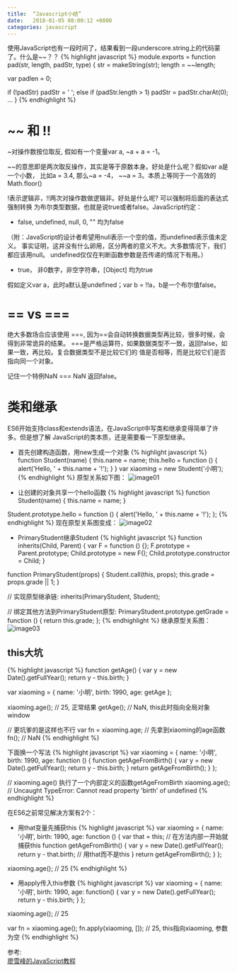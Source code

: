```yaml
---
title:  “Javascript小结”
date:   2018-01-05 08:00:12 +0800
categories: javascript
---
```


使用JavaScript也有一段时间了，结果看到一段underscore.string上的代码蒙了。什么是~~？？
{% highlight javascript %}
module.exports = function pad(str, length, padStr, type) {
  str = makeString(str);
  length = ~~length;

  var padlen = 0;

  if (!padStr)
    padStr = ' ';
  else if (padStr.length > 1)
    padStr = padStr.charAt(0);
  ...
}
{% endhighlight %}


# ~~ 和 !!
~对操作数按位取反, 假如有一个变量var a, ~a + a = -1。

~~的意思即是两次取反操作，其实是等于原数本身。好处是什么呢？假如var a是一个小数，
比如a = 3.4, 那么~a = -4， ~~a = 3。本质上等同于一个高效的Math.floor()

!表示逻辑非，!!两次对操作数做逻辑非。好处是什么呢? 可以强制将后面的表达式强制转换
为布尔类型数据，也就是说true或者false。JavaScript约定：
* false, undefined, null, 0, "" 均为false

（附：JavaScript的设计者希望用null表示一个空的值，而undefined表示值未定义。
事实证明，这并没有什么卵用，区分两者的意义不大。大多数情况下，我们都应该用null。
undefined仅仅在判断函数参数是否传递的情况下有用。）
* true， 非0数字，非空字符串，[Object] 均为true

假如定义var a，此时a默认是undefined；var b = !!a，b是一个布尔值false。

# == vs ===
绝大多数场合应该使用 ===, 因为==会自动转换数据类型再比较，很多时候，会得到非常诡异的结果。
===是严格运算符，如果数据类型不一致，返回false，如果一致，再比较。复合数据类型不是比较它们的
值是否相等，而是比较它们是否指向同一个对象。

记住一个特例NaN === NaN 返回false。

# 类和继承
ES6开始支持class和extends语法，在JavaScript中写类和继承变得简单了许多。但是想了解
JavaScript的类本质，还是需要看一下原型继承。

* 首先创建构造函数，用new生成一个对象
{% highlight javascript %}
function Student(name) {
    this.name = name;
    this.hello = function () {
        alert('Hello, ' + this.name + '!');
    }
}
var xiaoming = new Student('小明');
{% endhighlight %}
原型关系如下图：
![image01]({{site.baseurl}}/image/js-prototype.png)

* 让创建的对象共享一个hello函数
{% highlight javascript %}
function Student(name) {
    this.name = name;
}

Student.prototype.hello = function () {
    alert('Hello, ' + this.name + '!');
};
{% endhighlight %}
现在原型关系图变成：
![image02]({{site.baseurl}}/image/js-common-hello.png)

* PrimaryStudent继承Student
{% highlight javascript %}
function inherits(Child, Parent) {
    var F = function () {};
    F.prototype = Parent.prototype;
    Child.prototype = new F();
    Child.prototype.constructor = Child;
}

function PrimaryStudent(props) {
    Student.call(this, props);
    this.grade = props.grade || 1;
}

// 实现原型继承链:
inherits(PrimaryStudent, Student);

// 绑定其他方法到PrimaryStudent原型:
PrimaryStudent.prototype.getGrade = function () {
    return this.grade;
};
{% endhighlight %}
继承原型关系图：
![image03]({{site.baseurl}}/image/js-inherits.png)

## this大坑
{% highlight javascript %}
function getAge() {
    var y = new Date().getFullYear();
    return y - this.birth;
}

var xiaoming = {
    name: '小明',
    birth: 1990,
    age: getAge
};

xiaoming.age(); // 25, 正常结果
getAge(); // NaN, this此时指向全局对象window

// 更坑爹的是这样也不行
var fn = xiaoming.age; // 先拿到xiaoming的age函数
fn(); // NaN
{% endhighlight %}

下面换一个写法
{% highlight javascript %}
var xiaoming = {
    name: '小明',
    birth: 1990,
    age: function () {
        function getAgeFromBirth() {
            var y = new Date().getFullYear();
            return y - this.birth;
        }
        return getAgeFromBirth();
    }
};

// xiaoming.age() 执行了一个内部定义的函数getAgeFromBirth
xiaoming.age(); // Uncaught TypeError: Cannot read property 'birth' of undefined
{% endhighlight %}

在ES6之前常见解决方案有2个：
* 用that变量先捕获this
{% highlight javascript %}
var xiaoming = {
    name: '小明',
    birth: 1990,
    age: function () {
        var that = this; // 在方法内部一开始就捕获this
        function getAgeFromBirth() {
            var y = new Date().getFullYear();
            return y - that.birth; // 用that而不是this
        }
        return getAgeFromBirth();
    }
};

xiaoming.age(); // 25
{% endhighlight %}

* 用apply传入this参数
{% highlight javascript %}
var xiaoming = {
    name: '小明',
    birth: 1990,
    age: function() {
        var y = new Date().getFullYear();
        return y - this.birth;
    }
};

xiaoming.age(); // 25

var fn = xiaoming.age();
fn.apply(xiaoming, []); // 25, this指向xiaoming, 参数为空
{% endhighlight %}

参考:  
[廖雪峰的JavaScript教程][lxf-javascript]

[lxf-javascript]:https://www.liaoxuefeng.com/wiki/001434446689867b27157e896e74d51a89c25cc8b43bdb3000
